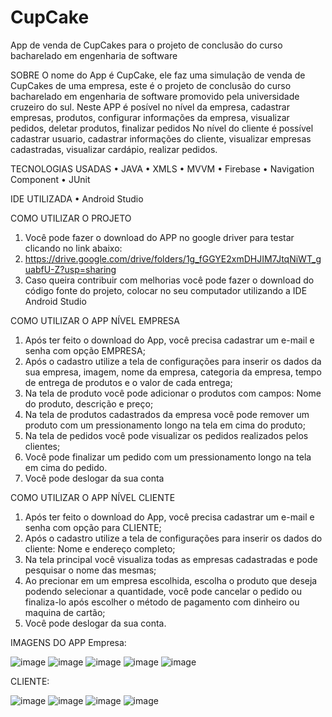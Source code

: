 # CupCake
App de venda de CupCakes para o projeto de conclusão do curso bacharelado em engenharia de software

SOBRE
O nome do App é CupCake, ele faz uma simulação de venda de CupCakes de uma empresa, este é o projeto de conclusão do curso bacharelado em engenharia de software promovido pela universidade cruzeiro do sul.
Neste APP é posível no nível da empresa, cadastrar empresas, produtos, configurar informações da empresa, visualizar pedidos, deletar produtos, finalizar pedidos
No nível do cliente é possível cadastrar usuario, cadastrar informações do cliente, visualizar empresas cadastradas, visualizar cardápio, realizar pedidos.

TECNOLOGIAS USADAS
•	JAVA
•	XMLS
•	MVVM
•	Firebase
•	Navigation Component
•	JUnit

IDE UTILIZADA
•	Android Studio

COMO UTILIZAR O PROJETO
1.	Você pode fazer o download do APP no google driver para testar clicando no link abaixo:
2.	https://drive.google.com/drive/folders/1g_fGGYE2xmDHJIM7JtqNiWT_guabfU-Z?usp=sharing
3.	Caso queira contribuir com melhorias você pode fazer o download do código fonte do projeto, colocar no seu computador utilizando a IDE Android Studio 

COMO UTILIZAR O APP NÍVEL EMPRESA
1.	Após ter feito o download do App, você precisa cadastrar um e-mail e senha com opção EMPRESA;
2.	Após o cadastro utilize a tela de configurações para inserir os dados da sua empresa, imagem, nome da empresa, categoria da empresa, tempo de entrega de produtos e o valor de cada entrega;
3.	Na tela de produto você pode adicionar o produtos com campos: Nome do produto, descrição e preço;
4.	Na tela de produtos cadastrados da empresa você pode remover um produto com um pressionamento longo na tela em cima do produto;
5.	Na tela de pedidos você pode visualizar os pedidos realizados pelos clientes;
6.	Você pode finalizar um pedido com um pressionamento longo na tela em cima do pedido.
7.	Você pode deslogar da sua conta

COMO UTILIZAR O APP NÍVEL CLIENTE
1.	Após ter feito o download do App, você precisa cadastrar um e-mail e senha com opção para CLIENTE;
2.	Após o cadastro utilize a tela de configurações para inserir os dados do cliente: Nome e endereço completo;
3.	Na tela principal você visualiza todas as empresas cadastradas e pode pesquisar o nome das mesmas;
4.	Ao precionar em um empresa escolhida, escolha o produto que deseja podendo selecionar a quantidade, você pode cancelar o pedido ou finaliza-lo após escolher o método de pagamento com dinheiro ou maquina de cartão;
5.	Você pode deslogar da sua conta.

IMAGENS DO APP
Empresa:


![image](https://github.com/Vinicius-Queiroz/CupCake/assets/26033371/ddeb36c5-326c-419a-b457-8fe054c7eb17)
![image](https://github.com/Vinicius-Queiroz/CupCake/assets/26033371/57f1de5b-5b4b-4aee-a631-8ba222faf96c)
![image](https://github.com/Vinicius-Queiroz/CupCake/assets/26033371/3f5eadef-8b57-446d-9353-1062018af43a)
![image](https://github.com/Vinicius-Queiroz/CupCake/assets/26033371/d1037e8e-1af8-46b3-9c19-6f752a543073)
![image](https://github.com/Vinicius-Queiroz/CupCake/assets/26033371/387d591b-9648-4eab-a46c-277a4784a2f6)


CLIENTE:


![image](https://github.com/Vinicius-Queiroz/CupCake/assets/26033371/62d56d92-f7df-4654-8e5d-af7a21b0baaf)
![image](https://github.com/Vinicius-Queiroz/CupCake/assets/26033371/d9d996ec-a047-4413-a1ea-667367720b7f)
![image](https://github.com/Vinicius-Queiroz/CupCake/assets/26033371/7ce01f9b-f00a-412c-a852-112576bc0230)
![image](https://github.com/Vinicius-Queiroz/CupCake/assets/26033371/29eb36c4-946e-49fc-ba13-77d545d7250a)



    

